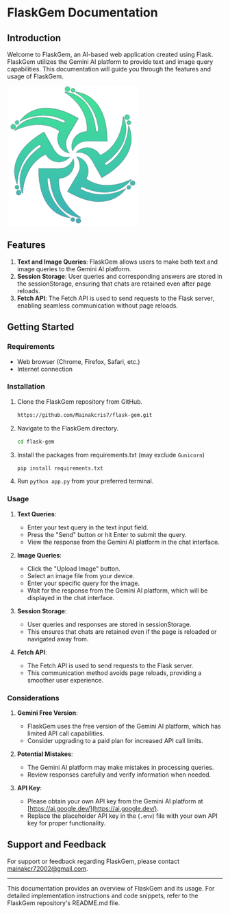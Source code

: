 # FlaskGem Documentation

## Introduction

Welcome to FlaskGem, an AI-based web application created using Flask. FlaskGem utilizes the Gemini AI platform to provide text and image query capabilities. This documentation will guide you through the features and usage of FlaskGem.

![Logo](./static/flask_gem_avatar.png)

## Features

1. **Text and Image Queries**: FlaskGem allows users to make both text and image queries to the Gemini AI platform.
2. **Session Storage**: User queries and corresponding answers are stored in the sessionStorage, ensuring that chats are retained even after page reloads.
3. **Fetch API**: The Fetch API is used to send requests to the Flask server, enabling seamless communication without page reloads.

## Getting Started

### Requirements

- Web browser (Chrome, Firefox, Safari, etc.)
- Internet connection

### Installation

1. Clone the FlaskGem repository from GitHub.
   ```bash
   https://github.com/Mainakcris7/flask-gem.git
   ```
2. Navigate to the FlaskGem directory.
   ```bash
   cd flask-gem
   ```
3. Install the packages from requirements.txt (may exclude `Gunicorn`)
   ```bash
   pip install requirements.txt
   ```
4. Run `python app.py` from your preferred terminal.

### Usage

1. **Text Queries**:
   - Enter your text query in the text input field.
   - Press the "Send" button or hit Enter to submit the query.
   - View the response from the Gemini AI platform in the chat interface.

2. **Image Queries**:
   - Click the "Upload Image" button.
   - Select an image file from your device.
   - Enter your specific query for the image.
   - Wait for the response from the Gemini AI platform, which will be displayed in the chat interface.

3. **Session Storage**:
   - User queries and responses are stored in sessionStorage.
   - This ensures that chats are retained even if the page is reloaded or navigated away from.

4. **Fetch API**:
   - The Fetch API is used to send requests to the Flask server.
   - This communication method avoids page reloads, providing a smoother user experience.

### Considerations

1. **Gemini Free Version**:
   - FlaskGem uses the free version of the Gemini AI platform, which has limited API call capabilities.
   - Consider upgrading to a paid plan for increased API call limits.

2. **Potential Mistakes**:
   - The Gemini AI platform may make mistakes in processing queries.
   - Review responses carefully and verify information when needed.

3. **API Key**:
   - Please obtain your own API key from the Gemini AI platform at [https://ai.google.dev/](https://ai.google.dev/).
   - Replace the placeholder API key in the (`.env`) file with your own API key for proper functionality.

## Support and Feedback

For support or feedback regarding FlaskGem, please contact [mainakcr72002@gmail.com](mainakcr72002@gmail.com).

---

This documentation provides an overview of FlaskGem and its usage. For detailed implementation instructions and code snippets, refer to the FlaskGem repository's README.md file.